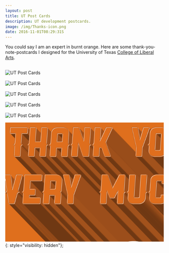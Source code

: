 ```yaml
---
layout: post
title: UT Post Cards
description: UT development postcards.
image: /img/Thanks-icon.png
date: 2016-11-01T08:29:31S 
---
```


You could say I am an expert in burnt orange. Here are some thank-you-note-postcards I designed for the University of Texas [College of Liberal Arts](https://liberalarts.utexas.edu/). 
<div class="col three caption">
&nbsp;
</div>
<div class="img_full"> 
	<img src="{{ site.baseurl }}/img/Thanks-1.png" alt="UT Post Cards" title="UT Post Cards"/>
    <br>
    <br>
    <img src="{{ site.baseurl }}/img/Thanks-2.png" alt="UT Post Cards" title="UT Post Cards"/>
    <br>
    <br>
    <img src="{{ site.baseurl }}/img/Thanks-3.png" alt="UT Post Cards" title="UT Post Cards"/>
    <br>
    <br>
    <img src="{{ site.baseurl }}/img/Thanks-5.png" alt="UT Post Cards" title="UT Post Cards">
    <br>
    <br>
    <img src="{{ site.baseurl }}/img/Thanks-6.png" alt="UT Post Cards" title="UT Post Cards"/>
 
 </div>

 <img class="col one left" src="/img/Thanks-icon.png
">{: style="visibility: hidden"};


 
